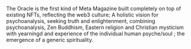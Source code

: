 The Oracle is the first kind of Meta Magazine built completely on top of existing NFTs, reflecting the web3 culture; A holistic vision for psychoanalysis, seeking truth and enlightenment, combining psychoanalysis, Zen Buddhism, Eastern religion and Christian mysticism with yearningd and experience of the individual human psyche/soul ; the emergence of a generic spirituality.
